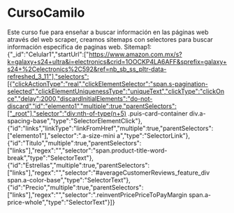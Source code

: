 # CursoCamilo
Este curso fue para enseñar a buscar información en las páginas web através del web scraper, creamos sitemaps con selectores para buscar información especifica de paginas web. 
Sitemap1: 
{"_id":"Celular1","startUrl":["https://www.amazon.com.mx/s?k=galaxy+s24+ultra&i=electronics&crid=1OOCKP4LA6AFF&sprefix=galaxy+s24+%2Celectronics%2C592&ref=nb_sb_ss_pltr-data-refreshed_3_11"],"selectors":[{"clickActionType":"real","clickElementSelector":"span.s-pagination-selected","clickElementUniquenessType":"uniqueText","clickType":"clickOnce","delay":2000,"discardInitialElements":"do-not-discard","id":"elemento1","multiple":true,"parentSelectors":["_root"],"selector":"div:nth-of-type(n+5) .puis-card-container div.a-spacing-base","type":"SelectorElementClick"},{"id":"links","linkType":"linkFromHref","multiple":true,"parentSelectors":["elemento1"],"selector":".a-size-mini a","type":"SelectorLink"},{"id":"Titulo","multiple":true,"parentSelectors":["links"],"regex":"","selector":"span.product-title-word-break","type":"SelectorText"},{"id":"Estrellas","multiple":true,"parentSelectors":["links"],"regex":"","selector":"#averageCustomerReviews_feature_div span.a-color-base","type":"SelectorText"},{"id":"Precio","multiple":true,"parentSelectors":["links"],"regex":"","selector":".reinventPricePriceToPayMargin span.a-price-whole","type":"SelectorText"}]}
